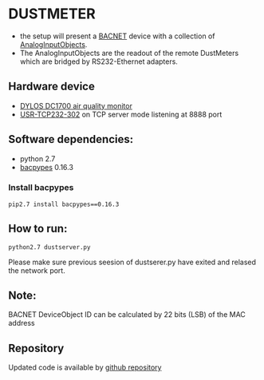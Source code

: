 # DUSTMETER

* the setup will present a [BACNET](https://en.wikipedia.org/wiki/BACnet) device with a collection of [AnalogInputObjects](http://www.bacnet.org/Bibliography/ES-7-96/ES-7-96.htm).
* The AnalogInputObjects are the readout of the remote DustMeters which are bridged by RS232-Ethernet adapters.

## Hardware device
* [DYLOS DC1700 air quality monitor](http://www.dylosproducts.com/dc1700.html)
* [USR-TCP232-302](http://www.usriot.com/user-manual-usr-tcp232-302-user-manual/) on TCP server mode listening at 8888 port

## Software dependencies:
* python 2.7
* [bacpypes](https://github.com/JoelBender/bacpypes) 0.16.3

### Install bacpypes
```
pip2.7 install bacpypes==0.16.3
```

## How to run:
```
python2.7 dustserver.py
```
Please make sure previous seesion of dustserer.py have exited and relased the network port.

## Note:
BACNET DeviceObject ID can be calculated by 22 bits (LSB) of the MAC address

## Repository
Updated code is available by [github repository](https://github.com/eyiliu/dustmeter)